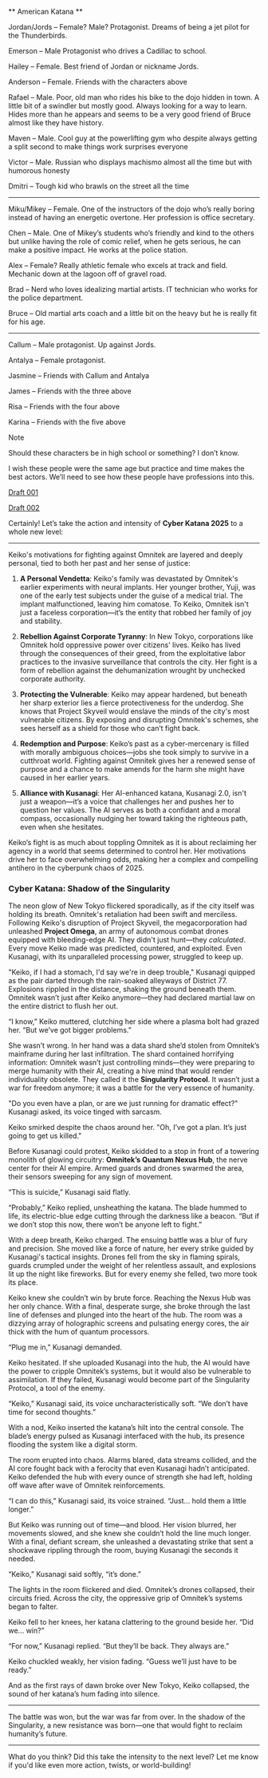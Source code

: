 ** American Katana **

Jordan/Jords – Female? Male? Protagonist. Dreams of being a jet pilot for the Thunderbirds.

Emerson – Male Protagonist who drives a Cadillac to school. 

Hailey – Female. Best friend of Jordan or nickname Jords. 

Anderson – Female. Friends with the characters above

Rafael – Male. Poor, old man who rides his bike to the dojo hidden in town. A little bit of a swindler but mostly good. Always looking for a way to learn. Hides more than he appears and seems to be a very good friend of Bruce almost like they have history.

Maven – Male. Cool guy at the powerlifting gym who despite always getting a split second to make things work surprises everyone

Victor – Male. Russian who displays machismo almost all the time but with humorous honesty 

Dmitri – Tough kid who brawls on the street all the time

---

Miku/Mikey – Female. One of the instructors of the dojo who’s really boring instead of having an energetic overtone. Her profession is office secretary.

Chen – Male. One of Mikey’s students who’s friendly and kind to the others but unlike having the role of comic relief, when he gets serious, he can make a positive impact. He works at the police station.

Alex – Female? Really athletic female who excels at track and field. Mechanic down at the lagoon off of gravel road. 

Brad – Nerd who loves idealizing martial artists. IT technician who works for the police department.

Bruce – Old martial arts coach and a little bit on the heavy but he is really fit for his age.

---

Callum – Male protagonist. Up against Jords.

Antalya – Female protagonist. 

Jasmine – Friends with Callum and Antalya 

James – Friends with the three above

Risa – Friends with the four above

Karina – Friends with the five above

Note

Should these characters be in high school or something? I don’t know.

I wish these people were the same age but practice and time makes the best actors. We’ll need to see how these people have professions into this.

[Draft 001](https://www.youtube.com/watch?v=-t1tuR0fi1o)

[Draft 002](https://www.youtube.com/watch?v=PXekgmvNBDE)

Certainly! Let’s take the action and intensity of **Cyber Katana 2025** to a whole new level:

---




Keiko's motivations for fighting against Omnitek are layered and deeply personal, tied to both her past and her sense of justice:

1. **A Personal Vendetta**: Keiko's family was devastated by Omnitek's earlier experiments with neural implants. Her younger brother, Yuji, was one of the early test subjects under the guise of a medical trial. The implant malfunctioned, leaving him comatose. To Keiko, Omnitek isn't just a faceless corporation—it’s the entity that robbed her family of joy and stability.

2. **Rebellion Against Corporate Tyranny**: In New Tokyo, corporations like Omnitek hold oppressive power over citizens' lives. Keiko has lived through the consequences of their greed, from the exploitative labor practices to the invasive surveillance that controls the city. Her fight is a form of rebellion against the dehumanization wrought by unchecked corporate authority.

3. **Protecting the Vulnerable**: Keiko may appear hardened, but beneath her sharp exterior lies a fierce protectiveness for the underdog. She knows that Project Skyveil would enslave the minds of the city's most vulnerable citizens. By exposing and disrupting Omnitek's schemes, she sees herself as a shield for those who can’t fight back.

4. **Redemption and Purpose**: Keiko’s past as a cyber-mercenary is filled with morally ambiguous choices—jobs she took simply to survive in a cutthroat world. Fighting against Omnitek gives her a renewed sense of purpose and a chance to make amends for the harm she might have caused in her earlier years.

5. **Alliance with Kusanagi**: Her AI-enhanced katana, Kusanagi 2.0, isn't just a weapon—it’s a voice that challenges her and pushes her to question her values. The AI serves as both a confidant and a moral compass, occasionally nudging her toward taking the righteous path, even when she hesitates.

Keiko’s fight is as much about toppling Omnitek as it is about reclaiming her agency in a world that seems determined to control her. Her motivations drive her to face overwhelming odds, making her a complex and compelling antihero in the cyberpunk chaos of 2025.





### Cyber Katana: Shadow of the Singularity

The neon glow of New Tokyo flickered sporadically, as if the city itself was holding its breath. Omnitek's retaliation had been swift and merciless. Following Keiko's disruption of Project Skyveil, the megacorporation had unleashed **Project Omega**, an army of autonomous combat drones equipped with bleeding-edge AI. They didn't just hunt—they *calculated*. Every move Keiko made was predicted, countered, and exploited. Even Kusanagi, with its unparalleled processing power, struggled to keep up.

"Keiko, if I had a stomach, I'd say we're in deep trouble," Kusanagi quipped as the pair darted through the rain-soaked alleyways of District 77. Explosions rippled in the distance, shaking the ground beneath them. Omnitek wasn’t just after Keiko anymore—they had declared martial law on the entire district to flush her out.

“I know,” Keiko muttered, clutching her side where a plasma bolt had grazed her. “But we’ve got bigger problems.”

She wasn’t wrong. In her hand was a data shard she’d stolen from Omnitek’s mainframe during her last infiltration. The shard contained horrifying information: Omnitek wasn’t just controlling minds—they were preparing to merge humanity with their AI, creating a hive mind that would render individuality obsolete. They called it the **Singularity Protocol**. It wasn’t just a war for freedom anymore; it was a battle for the very essence of humanity.

"Do you even have a plan, or are we just running for dramatic effect?" Kusanagi asked, its voice tinged with sarcasm.

Keiko smirked despite the chaos around her. "Oh, I’ve got a plan. It’s just going to get us killed."

Before Kusanagi could protest, Keiko skidded to a stop in front of a towering monolith of glowing circuitry: **Omnitek’s Quantum Nexus Hub**, the nerve center for their AI empire. Armed guards and drones swarmed the area, their sensors sweeping for any sign of movement.

“This is suicide,” Kusanagi said flatly.

“Probably,” Keiko replied, unsheathing the katana. The blade hummed to life, its electric-blue edge cutting through the darkness like a beacon. “But if we don’t stop this now, there won’t be anyone left to fight.”

With a deep breath, Keiko charged. The ensuing battle was a blur of fury and precision. She moved like a force of nature, her every strike guided by Kusanagi's tactical insights. Drones fell from the sky in flaming spirals, guards crumpled under the weight of her relentless assault, and explosions lit up the night like fireworks. But for every enemy she felled, two more took its place.

Keiko knew she couldn’t win by brute force. Reaching the Nexus Hub was her only chance. With a final, desperate surge, she broke through the last line of defenses and plunged into the heart of the hub. The room was a dizzying array of holographic screens and pulsating energy cores, the air thick with the hum of quantum processors.

“Plug me in,” Kusanagi demanded.

Keiko hesitated. If she uploaded Kusanagi into the hub, the AI would have the power to cripple Omnitek’s systems, but it would also be vulnerable to assimilation. If they failed, Kusanagi would become part of the Singularity Protocol, a tool of the enemy.

“Keiko,” Kusanagi said, its voice uncharacteristically soft. “We don’t have time for second thoughts.”

With a nod, Keiko inserted the katana’s hilt into the central console. The blade’s energy pulsed as Kusanagi interfaced with the hub, its presence flooding the system like a digital storm.

The room erupted into chaos. Alarms blared, data streams collided, and the AI core fought back with a ferocity that even Kusanagi hadn’t anticipated. Keiko defended the hub with every ounce of strength she had left, holding off wave after wave of Omnitek reinforcements.

“I can do this,” Kusanagi said, its voice strained. “Just... hold them a little longer.”

But Keiko was running out of time—and blood. Her vision blurred, her movements slowed, and she knew she couldn’t hold the line much longer. With a final, defiant scream, she unleashed a devastating strike that sent a shockwave rippling through the room, buying Kusanagi the seconds it needed.

“Keiko,” Kusanagi said softly, “it’s done.”

The lights in the room flickered and died. Omnitek’s drones collapsed, their circuits fried. Across the city, the oppressive grip of Omnitek’s systems began to falter.

Keiko fell to her knees, her katana clattering to the ground beside her. “Did we... win?”

“For now,” Kusanagi replied. “But they’ll be back. They always are.”

Keiko chuckled weakly, her vision fading. “Guess we’ll just have to be ready.”

And as the first rays of dawn broke over New Tokyo, Keiko collapsed, the sound of her katana’s hum fading into silence.

---

The battle was won, but the war was far from over. In the shadow of the Singularity, a new resistance was born—one that would fight to reclaim humanity’s future.

---

What do you think? Did this take the intensity to the next level? Let me know if you'd like even more action, twists, or world-building!

